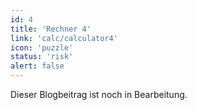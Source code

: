 ```yaml
---
id: 4
title: 'Rechner 4'
link: 'calc/calculator4'
icon: 'puzzle'
status: 'risk'
alert: false
---
```


Dieser Blogbeitrag ist noch in Bearbeitung.
